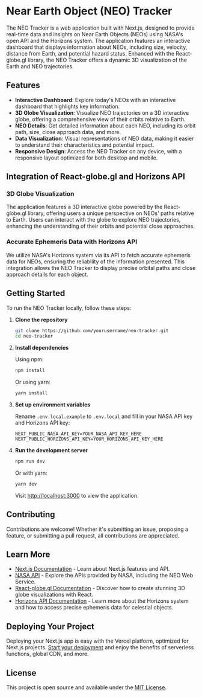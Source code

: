 # Near Earth Object (NEO) Tracker

The NEO Tracker is a web application built with Next.js, designed to provide real-time data and insights on Near Earth Objects (NEOs) using NASA's open API and the Horizons system. The application features an interactive dashboard that displays information about NEOs, including size, velocity, distance from Earth, and potential hazard status. Enhanced with the React-globe.gl library, the NEO Tracker offers a dynamic 3D visualization of the Earth and NEO trajectories.

## Features

- **Interactive Dashboard**: Explore today's NEOs with an interactive dashboard that highlights key information.
- **3D Globe Visualization**: Visualize NEO trajectories on a 3D interactive globe, offering a comprehensive view of their orbits relative to Earth.
- **NEO Details**: Get detailed information about each NEO, including its orbit path, size, close approach data, and more.
- **Data Visualization**: Visual representations of NEO data, making it easier to understand their characteristics and potential impact.
- **Responsive Design**: Access the NEO Tracker on any device, with a responsive layout optimized for both desktop and mobile.

## Integration of React-globe.gl and Horizons API

### 3D Globe Visualization

The application features a 3D interactive globe powered by the React-globe.gl library, offering users a unique perspective on NEOs' paths relative to Earth. Users can interact with the globe to explore NEO trajectories, enhancing the understanding of their orbits and potential close approaches.

### Accurate Ephemeris Data with Horizons API

We utilize NASA's Horizons system via its API to fetch accurate ephemeris data for NEOs, ensuring the reliability of the information presented. This integration allows the NEO Tracker to display precise orbital paths and close approach details for each object.

## Getting Started

To run the NEO Tracker locally, follow these steps:

1. **Clone the repository**

    ```bash
    git clone https://github.com/yourusername/neo-tracker.git
    cd neo-tracker
    ```

2. **Install dependencies**

    Using npm:

    ```bash
    npm install
    ```

    Or using yarn:

    ```bash
    yarn install
    ```

3. **Set up environment variables**

    Rename `.env.local.example` to `.env.local` and fill in your NASA API key and Horizons API key:

    ```plaintext
    NEXT_PUBLIC_NASA_API_KEY=YOUR_NASA_API_KEY_HERE
    NEXT_PUBLIC_HORIZONS_API_KEY=YOUR_HORIZONS_API_KEY_HERE
    ```

4. **Run the development server**

    ```bash
    npm run dev
    ```

    Or with yarn:

    ```bash
    yarn dev
    ```

    Visit [http://localhost:3000](http://localhost:3000) to view the application.

## Contributing

Contributions are welcome! Whether it's submitting an issue, proposing a feature, or submitting a pull request, all contributions are appreciated.

## Learn More

- [Next.js Documentation](https://nextjs.org/docs) - Learn about Next.js features and API.
- [NASA API](https://api.nasa.gov/) - Explore the APIs provided by NASA, including the NEO Web Service.
- [React-globe.gl Documentation](https://github.com/vasturiano/react-globe.gl) - Discover how to create stunning 3D globe visualizations with React.
- [Horizons API Documentation](https://ssd.jpl.nasa.gov/?horizons_doc) - Learn more about the Horizons system and how to access precise ephemeris data for celestial objects.

## Deploying Your Project

Deploying your Next.js app is easy with the Vercel platform, optimized for Next.js projects. [Start your deployment](https://vercel.com/new) and enjoy the benefits of serverless functions, global CDN, and more.

## License

This project is open source and available under the [MIT License](LICENSE).

